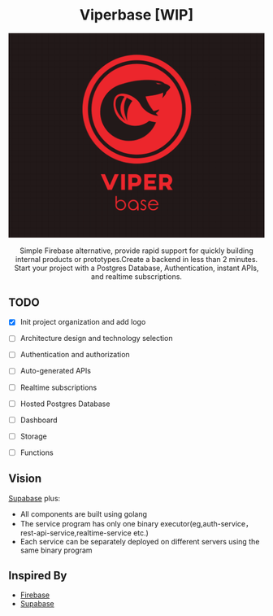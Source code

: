 <h1 align="center">Viperbase [WIP]</h1>
<p align="center">
    <img src="./static/logo.png">
</p>
<p align="center">
Simple Firebase alternative, provide rapid support for quickly building internal products or prototypes.Create a backend in less than 2 minutes. Start your project with a Postgres Database, Authentication, instant APIs, and realtime subscriptions.    
</p>



## TODO

+ [x] Init project organization and add logo
+ [ ] Architecture design and technology selection
+ [ ] Authentication and authorization
+ [ ] Auto-generated APIs
+ [ ] Realtime subscriptions
+ [ ] Hosted Postgres Database
+ [ ] Dashboard
+ [ ] Storage
+ [ ] Functions


## Vision

[Supabase](https://supabase.io/) plus:

+ All components are built using golang
+ The service program has only one binary executor(eg,auth-service，rest-api-service,realtime-service etc.)
+ Each service can be separately deployed on different servers using the same binary program




## Inspired By

+ [Firebase](https://firebase.google.com/)
+ [Supabase](https://supabase.io/)